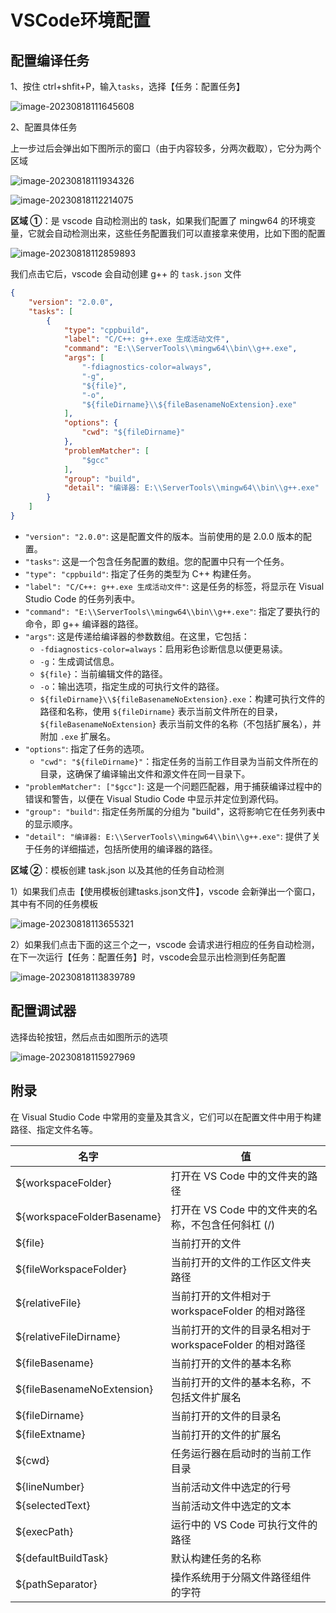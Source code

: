 # VSCode环境配置

## 配置编译任务

1、按住 ctrl+shfit+P，输入`tasks`，选择【任务：配置任务】

![image-20230818111645608](img/image-20230818111645608.png)

2、配置具体任务

上一步过后会弹出如下图所示的窗口（由于内容较多，分两次截取），它分为两个区域

![image-20230818111934326](img/image-20230818111934326.png)

![image-20230818112214075](img/image-20230818112214075.png)

**区域 ①**：是 vscode 自动检测出的 task，如果我们配置了 mingw64 的环境变量，它就会自动检测出来，这些任务配置我们可以直接拿来使用，比如下图的配置

![image-20230818112859893](img/image-20230818112859893.png)

我们点击它后，vscode 会自动创建 g++ 的 `task.json` 文件

```json
{
	"version": "2.0.0",
	"tasks": [
		{
			"type": "cppbuild",
			"label": "C/C++: g++.exe 生成活动文件",
			"command": "E:\\ServerTools\\mingw64\\bin\\g++.exe",
			"args": [
				"-fdiagnostics-color=always",
				"-g",
				"${file}",
				"-o",
				"${fileDirname}\\${fileBasenameNoExtension}.exe"
			],
			"options": {
				"cwd": "${fileDirname}"
			},
			"problemMatcher": [
				"$gcc"
			],
			"group": "build",
			"detail": "编译器: E:\\ServerTools\\mingw64\\bin\\g++.exe"
		}
	]
}
```

- `"version": "2.0.0"`: 这是配置文件的版本。当前使用的是 2.0.0 版本的配置。
- `"tasks"`: 这是一个包含任务配置的数组。您的配置中只有一个任务。
- `"type": "cppbuild"`: 指定了任务的类型为 C++ 构建任务。
- `"label": "C/C++: g++.exe 生成活动文件"`: 这是任务的标签，将显示在 Visual Studio Code 的任务列表中。
- `"command": "E:\\ServerTools\\mingw64\\bin\\g++.exe"`: 指定了要执行的命令，即 g++ 编译器的路径。
- `"args"`: 这是传递给编译器的参数数组。在这里，它包括：
  - `-fdiagnostics-color=always`：启用彩色诊断信息以便更易读。
  - `-g`：生成调试信息。
  - `${file}`：当前编辑文件的路径。
  - `-o`：输出选项，指定生成的可执行文件的路径。
  - `${fileDirname}\\${fileBasenameNoExtension}.exe`：构建可执行文件的路径和名称，使用 `${fileDirname}` 表示当前文件所在的目录，`${fileBasenameNoExtension}` 表示当前文件的名称（不包括扩展名），并附加 `.exe` 扩展名。
- `"options"`: 指定了任务的选项。
  - `"cwd": "${fileDirname}"`：指定任务的当前工作目录为当前文件所在的目录，这确保了编译输出文件和源文件在同一目录下。
- `"problemMatcher": ["$gcc"]`: 这是一个问题匹配器，用于捕获编译过程中的错误和警告，以便在 Visual Studio Code 中显示并定位到源代码。
- `"group": "build"`: 指定任务所属的分组为 "build"，这将影响它在任务列表中的显示顺序。
- `"detail": "编译器: E:\\ServerTools\\mingw64\\bin\\g++.exe"`: 提供了关于任务的详细描述，包括所使用的编译器的路径。



**区域 ②**：模板创建 task.json 以及其他的任务自动检测

1）如果我们点击【使用模板创建tasks.json文件】，vscode 会新弹出一个窗口，其中有不同的任务模板

![image-20230818113655321](img/image-20230818113655321.png)

2）如果我们点击下面的这三个之一，vscode 会请求进行相应的任务自动检测，在下一次运行【任务：配置任务】时，vscode会显示出检测到任务配置

![image-20230818113839789](img/image-20230818113839789.png)

## 配置调试器

选择齿轮按钮，然后点击如图所示的选项

![image-20230818115927969](img/image-20230818115927969.png)

## 附录

在 Visual Studio Code 中常用的变量及其含义，它们可以在配置文件中用于构建路径、指定文件名等。

| 名字                       | 值                                                      |
| -------------------------- | ------------------------------------------------------- |
| ${workspaceFolder}         | 打开在 VS Code 中的文件夹的路径                         |
| ${workspaceFolderBasename} | 打开在 VS Code 中的文件夹的名称，不包含任何斜杠 (/)     |
| ${file}                    | 当前打开的文件                                          |
| ${fileWorkspaceFolder}     | 当前打开的文件的工作区文件夹路径                        |
| ${relativeFile}            | 当前打开的文件相对于 workspaceFolder 的相对路径         |
| ${relativeFileDirname}     | 当前打开的文件的目录名相对于 workspaceFolder 的相对路径 |
| ${fileBasename}            | 当前打开的文件的基本名称                                |
| ${fileBasenameNoExtension} | 当前打开的文件的基本名称，不包括文件扩展名              |
| ${fileDirname}             | 当前打开的文件的目录名                                  |
| ${fileExtname}             | 当前打开的文件的扩展名                                  |
| ${cwd}                     | 任务运行器在启动时的当前工作目录                        |
| ${lineNumber}              | 当前活动文件中选定的行号                                |
| ${selectedText}            | 当前活动文件中选定的文本                                |
| ${execPath}                | 运行中的 VS Code 可执行文件的路径                       |
| ${defaultBuildTask}        | 默认构建任务的名称                                      |
| ${pathSeparator}           | 操作系统用于分隔文件路径组件的字符                      |

